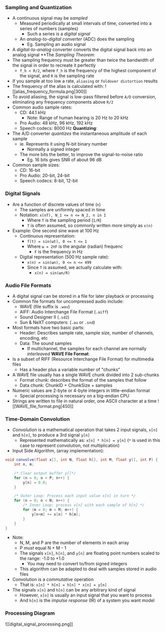 ### Sampling and Quantization
 - A continuous signal may be *sampled*
	 - Measured periodically at small intervals of time, converted into a series of numbers (samples)
		 - Such a series is a *digital signal*
	 - An *analog-to-digital converter* (ADC) does the sampling
		 - Eg. Sampling an audio signal
 - A *digital-to-analog* converter converts the digital signal back into an analog signal
**The *Sampling Theorem*:
 - The sampling frequency must be greater than twice the bandwidth of the signal in order to recreate it perfectly
	 - `f_h < R/2`, where `f_h` is the frequency of the highest component of the signal, and `R` is the sampling rate
 - If you sample at too low a rate, `aliasing` or `foldover distortion` results
 - The frequency of the alias is calculated with:
![[alias_frequency_formula.png|300]]
 - To avoid aliasing, the signal is low-pass filtered before `A/D` conversion, eliminating any frequency components above `R/2`
 - Common audio sample rates:
	 - CD: 44.1 kHz
		 - Note: Range of human hearing is 20 Hz to 20 kHz
	 - Pro Audio: 48 kHz, 96 kHz, 192 kHz
	 - Speech codecs: 8000 Hz
**Quantizing**:
 - The A/D converter *quantizes* the instantaneous amplitude of each sample
	 - ie. Represents it using N-bit binary number
		 - Normally a signed integer
	 - The more bits the better, to improve the signal-to-noise ratio
		 - Eg. 16 bits gives SNR of about 96 dB
 - Common sample sizes:
	 - CD: 16-bit
	 - Pro Audio: 20-bit, 24-bit
	 - Speech codecs: 8-bit, 12-bit

### Digital Signals
 - Are a function of discrete values of time (`n`)
	 - The samples are uniformly spaced in time
	 - Notation: `x(nT), N_1 <= n <= N_2, n in I`
		 - Where `T` is the sampling period (`1/R`)
		 - `T` is often assumed, so commonly written more simply as `x(n)`
 - Example: One second sine wave at 100 Hz
	 - Continuous representation:
		 - `f(t) = sin(ωt), 0 <= t <= 1`
		 - Where `ω = 2πF` is the angular (radian) frequenc
			 - `F` is the frequency in Hz
	 - Digital representation (500 Hz sample rate):
		 - `x(n) = sin(ωn), 0 <= n <= 499`
		 - Since `T` is assumed, we actually calculate with:
			 - `x(n) = sin(ωn/R)`

### Audio File Formats
 - A digital signal can be stored in a file for later playback or processing
 - Common file formats for uncompressed audio include:
	 - WAVE (file suffix is `.wav`)
	 - AIFF: Audio Interchange File Format (`.aiff`)
	 - Sound Designer II (`.sd2`)
	 - Sun & NeXT computers: (`.au` or `.snd`)
 - Most formats have two basic parts:
	 - Header: Describes sample rate, sample size, number of channels, encoding, etc
	 - Data: The sound samples
		 - If multichannel, the samples for each channel are normally *interleaved*
**WAVE File Format**:
 - Is a subset of RIFF (Resource Interchange File Format) for multimedia files
	 - Has a header plus a variable number of "chunks"
 - A WAVE file usually has a single WAVE chunk divided into 2 sub-chunks
	 - Format chunk: describes the format of the samples that follow
	 - Data chunk: ChunkID + ChunkSize + samples
 - Numeric values are 2-byte or 4-byte integers in little-endian format
	 - Special processing is necessary on a big-endian CPU
 - Strings are written to file in natural order, one ASCII character at a time
![[WAVE_file_format.png|450]]

### Time-Domain Convolution
 - *Convolution* is a mathematical operation that takes 2 input signals, `x[n]` and `h[n]`, to produce a 3rd signal `y[n]`
	 - Represented mathematically as:
	   `x[n] * h[n] = y[n]` (`*` is used in this case to represent convolution, not multiplication)
 - Input Side Algorithm, (array implementation):
```java
void convolve(float x[], int N, float h[], int M, float y[], int P) {
	int n, m;

	/* Clear output buffer y[]*/
	for (n = 0; n < P; n++) {
		y[n] = 0.0;
	}

	/* Outer Loop: Process each input value x[n] in turn */
	for (n = 0; n < N; n++) {
		/* Inner Loop: process x[n] with each sample of h[n] */
		for (m = 0; m < M; m++) {
			y[n+m] += x[n] * h[m];
		}
	}
}
```
 - Note:
	 - N, M, and P are the number of elements in each array
	 - P *must* equal N + M - 1
	 - The signals `x[n]`, `h[n]`, and `y[n]` are floating point numbers scaled to the range: -1.0 to +1.0
		 - You may need to convert to/from signed integers
	 - This algorithm can be adapted to deal with samples stored in audio files
 - Convolution is a *commutative* operation
	 - That is: `x[n] * h[n] = h[n] * x[n] = y[n]`
 - The signals `x[n]` and `h[n]` can be any arbitrary kind of signal
	 - However, `x[n]` is usually an input signal that you want to process
	 - And `h[n]` is the *impulse response* (IR) of a system you want model

### Processing Diagram
![[digital_signal_processing.png]]